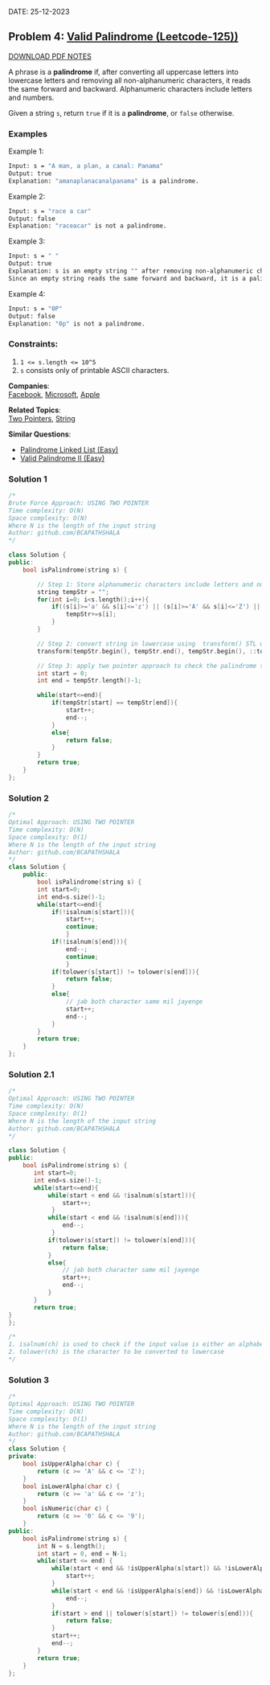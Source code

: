 DATE: 25-12-2023

## Problem 4: [Valid Palindrome (Leetcode-125))](https://leetcode.com/problems/valid-palindrome/)

[DOWNLOAD PDF NOTES](https://drive.google.com/drive/u/1/folders/1V1lszXbUO97guTtDgW8AWcIkryRB2uW9)

A phrase is a **palindrome** if, after converting all uppercase letters into lowercase letters and removing all non-alphanumeric characters, it reads the same forward and backward. Alphanumeric characters include letters and numbers.

Given a string `s`, return `true` if it is a **palindrome**, or `false` otherwise.

### Examples

Example 1:

```bash
Input: s = "A man, a plan, a canal: Panama"
Output: true
Explanation: "amanaplanacanalpanama" is a palindrome.
```

Example 2:

```bash
Input: s = "race a car"
Output: false
Explanation: "raceacar" is not a palindrome.
```

Example 3:

```bash
Input: s = " "
Output: true
Explanation: s is an empty string "" after removing non-alphanumeric characters.
Since an empty string reads the same forward and backward, it is a palindrome.
```

Example 4:

```bash
Input: s = "0P"
Output: false
Explanation: "0p" is not a palindrome.
```

### Constraints:

1. `1 <= s.length <= 10^5`
2. `s` consists only of printable ASCII characters.

**Companies**:  
[Facebook](https://leetcode.com/company/facebook), [Microsoft](https://leetcode.com/company/microsoft), [Apple](https://leetcode.com/company/apple)

**Related Topics**:  
[Two Pointers](https://leetcode.com/tag/two-pointers/), [String](https://leetcode.com/tag/string/)

**Similar Questions**:
* [Palindrome Linked List (Easy)](https://leetcode.com/problems/palindrome-linked-list/)
* [Valid Palindrome II (Easy)](https://leetcode.com/problems/valid-palindrome-ii/)

### Solution 1

```cpp
/*
Brute Force Approach: USING TWO POINTER
Time complexity: O(N)
Space complexity: O(N)
Where N is the length of the input string
Author: github.com/BCAPATHSHALA
*/

class Solution {
public:
    bool isPalindrome(string s) {

        // Step 1: Store alphanumeric characters include letters and numbers with T.C= O(N)
        string tempStr = "";
        for(int i=0; i<s.length();i++){
            if((s[i]>='a' && s[i]<='z') || (s[i]>='A' && s[i]<='Z') || (s[i]>='0' && s[i]<='9')){
                tempStr+=s[i];
            }
        }

        // Step 2: convert string in lowercase using  transform() STL with T.C= O(N)
        transform(tempStr.begin(), tempStr.end(), tempStr.begin(), ::tolower);

        // Step 3: apply two pointer approach to check the palindrome string or not with T.C= O(N/2)
        int start = 0;
        int end = tempStr.length()-1;

        while(start<=end){
            if(tempStr[start] == tempStr[end]){
                start++;
                end--;
            }
            else{
                return false;
            }
        }
        return true;
    }
};
```

### Solution 2

```cpp
/*
Optimal Approach: USING TWO POINTER
Time complexity: O(N)
Space complexity: O(1)
Where N is the length of the input string
Author: github.com/BCAPATHSHALA
*/
class Solution {
    public:
        bool isPalindrome(string s) {
        int start=0;
        int end=s.size()-1;
        while(start<=end){
            if(!isalnum(s[start])){
                start++;
                continue;
                }
            if(!isalnum(s[end])){
                end--;
                continue;
                }
            if(tolower(s[start]) != tolower(s[end])){
                return false;
            }
            else{
                // jab both character same mil jayenge
                start++;
                end--;
            }
        }
        return true;
    }
};
```

### Solution 2.1

```cpp
/*
Optimal Approach: USING TWO POINTER
Time complexity: O(N)
Space complexity: O(1)
Where N is the length of the input string
Author: github.com/BCAPATHSHALA
*/

class Solution {
public:
    bool isPalindrome(string s) {
       int start=0;
       int end=s.size()-1;
       while(start<=end){
           while(start < end && !isalnum(s[start])){
               start++;
            }
           while(start < end && !isalnum(s[end])){
               end--;
            }
           if(tolower(s[start]) != tolower(s[end])){
               return false;
           }
           else{
               // jab both character same mil jayenge
               start++;
               end--;
           }
       }
       return true;
}
};

/*
1. isalnum(ch) is used to check if the input value is either an alphabet or a number.
2. tolower(ch) is the character to be converted to lowercase
*/
```

### Solution 3

```cpp
/*
Optimal Approach: USING TWO POINTER
Time complexity: O(N)
Space complexity: O(1)
Where N is the length of the input string
Author: github.com/BCAPATHSHALA
*/
class Solution {
private:
    bool isUpperAlpha(char c) {
        return (c >= 'A' && c <= 'Z');
    }
    bool isLowerAlpha(char c) {
        return (c >= 'a' && c <= 'z');
    }
    bool isNumeric(char c) {
        return (c >= '0' && c <= '9');
    }
public:
    bool isPalindrome(string s) {
        int N = s.length();
        int start = 0, end = N-1;
        while(start <= end) {
            while(start < end && !isUpperAlpha(s[start]) && !isLowerAlpha(s[start]) && !isNumeric(s[start])){
                start++;
            }
            while(start < end && !isUpperAlpha(s[end]) && !isLowerAlpha(s[end]) && !isNumeric(s[end])){
                end--;
            }
            if(start > end || tolower(s[start]) != tolower(s[end])){
                return false;
            }
            start++;
            end--;
        }
        return true;
    }
};

```
